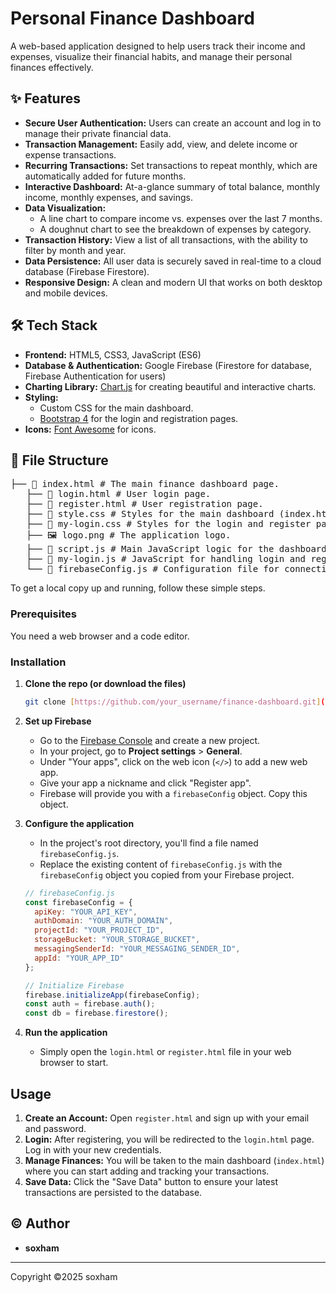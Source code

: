 # Personal Finance Dashboard

A web-based application designed to help users track their income and expenses, visualize their financial habits, and manage their personal finances effectively.

## ✨ Features

* **Secure User Authentication:** Users can create an account and log in to manage their private financial data.
* **Transaction Management:** Easily add, view, and delete income or expense transactions.
* **Recurring Transactions:** Set transactions to repeat monthly, which are automatically added for future months.
* **Interactive Dashboard:** At-a-glance summary of total balance, monthly income, monthly expenses, and savings.
* **Data Visualization:**
    * A line chart to compare income vs. expenses over the last 7 months.
    * A doughnut chart to see the breakdown of expenses by category.
* **Transaction History:** View a list of all transactions, with the ability to filter by month and year.
* **Data Persistence:** All user data is securely saved in real-time to a cloud database (Firebase Firestore).
* **Responsive Design:** A clean and modern UI that works on both desktop and mobile devices.

## 🛠️ Tech Stack

* **Frontend:** HTML5, CSS3, JavaScript (ES6)
* **Database & Authentication:** Google Firebase (Firestore for database, Firebase Authentication for users)
* **Charting Library:** [Chart.js](https://www.chartjs.org/) for creating beautiful and interactive charts.
* **Styling:**
    * Custom CSS for the main dashboard.
    * [Bootstrap 4](https://getbootstrap.com/docs/4.3/getting-started/introduction/) for the login and registration pages.
* **Icons:** [Font Awesome](https://fontawesome.com/) for icons.

## 📂 File Structure

<pre lang="markdown">├── 📄 index.html # The main finance dashboard page. 
   ├── 📄 login.html # User login page. 
   ├── 📄 register.html # User registration page. 
   ├── 📄 style.css # Styles for the main dashboard (index.html). 
   ├── 📄 my-login.css # Styles for the login and register pages. 
   ├── 🖼️ logo.png # The application logo. 
   ├── 📜 script.js # Main JavaScript logic for the dashboard. 
   ├── 📜 my-login.js # JavaScript for handling login and registration forms. 
   └── 📜 firebaseConfig.js # Configuration file for connecting to Firebase. ``` </pre>

To get a local copy up and running, follow these simple steps.

### Prerequisites

You need a web browser and a code editor.

### Installation

1.  **Clone the repo (or download the files)**
    ```sh
    git clone [https://github.com/your_username/finance-dashboard.git](https://github.com/your_username/finance-dashboard.git)
    ```
2.  **Set up Firebase**
    * Go to the [Firebase Console](https://console.firebase.google.com/) and create a new project.
    * In your project, go to **Project settings** > **General**.
    * Under "Your apps", click on the web icon (`</>`) to add a new web app.
    * Give your app a nickname and click "Register app".
    * Firebase will provide you with a `firebaseConfig` object. Copy this object.

3.  **Configure the application**
    * In the project's root directory, you'll find a file named `firebaseConfig.js`.
    * Replace the existing content of `firebaseConfig.js` with the `firebaseConfig` object you copied from your Firebase project.

    ```javascript
    // firebaseConfig.js
    const firebaseConfig = {
      apiKey: "YOUR_API_KEY",
      authDomain: "YOUR_AUTH_DOMAIN",
      projectId: "YOUR_PROJECT_ID",
      storageBucket: "YOUR_STORAGE_BUCKET",
      messagingSenderId: "YOUR_MESSAGING_SENDER_ID",
      appId: "YOUR_APP_ID"
    };

    // Initialize Firebase
    firebase.initializeApp(firebaseConfig);
    const auth = firebase.auth();
    const db = firebase.firestore();
    ```

4.  **Run the application**
    * Simply open the `login.html` or `register.html` file in your web browser to start.

## Usage

1.  **Create an Account:** Open `register.html` and sign up with your email and password.
2.  **Login:** After registering, you will be redirected to the `login.html` page. Log in with your new credentials.
3.  **Manage Finances:** You will be taken to the main dashboard (`index.html`) where you can start adding and tracking your transactions.
4.  **Save Data:** Click the "Save Data" button to ensure your latest transactions are persisted to the database.

## © Author

- **soxham**

---

Copyright ©2025 soxham
